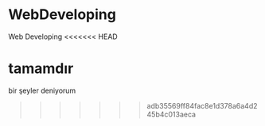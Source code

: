 # WebDeveloping
Web Developing
<<<<<<< HEAD

tamamdır
=======
bir şeyler deniyorum 
>>>>>>> adb35569ff84fac8e1d378a6a4d245b4c013aeca
